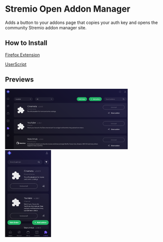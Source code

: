 # Stremio Open Addon Manager
Adds a button to your addons page that copies your auth key and opens the community Stremio addon manager site.

## How to Install
[Firefox Extension](https://addons.mozilla.org/en-US/firefox/addon/stremio-open-addon-manager/)

[UserScript](https://github.com/MattRangel/stremio-open-addon-manager/releases)

## Previews
<img src="./previews/desktop.png" alt="Desktop Preview" width="80%"/>
<img src="./previews/mobile.jpeg" alt="Mobile Preview" width="30%"/>

